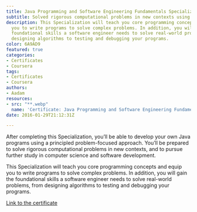```yaml
---
title: Java Programming and Software Engineering Fundamentals Specialization
subtitle: Solved rigorous computational problems in new contexts using Java.
description: This Specialization will teach you core programming concepts and equip
  you to write programs to solve complex problems. In addition, you will gain the
  foundational skills a software engineer needs to solve real-world problems, from
  designing algorithms to testing and debugging your programs.
color: 6A9AD9
featured: true
categories:
- Certificates
- Coursera
tags:
- Certificates
- Coursera
authors:
- Aadam
resources:
- src: "**.webp"
  name: 'Certificate: Java Programming and Software Engineering Fundamentals Specialization'
date: 2016-01-29T21:12:31Z

---
```

After completing this Specialization, you’ll be able to develop your own Java programs using a principled problem-focused approach. You’ll be prepared to solve rigorous computational problems in new contexts, and to pursue further study in computer science and software development.

This Specialization will teach you core programming concepts and equip you to write programs to solve complex problems. In addition, you will gain the foundational skills a software engineer needs to solve real-world problems, from designing algorithms to testing and debugging your programs.

[Link to the certificate](https://www.coursera.org/account/accomplishments/specialization/certificate/M6D4V4SVAAQK)